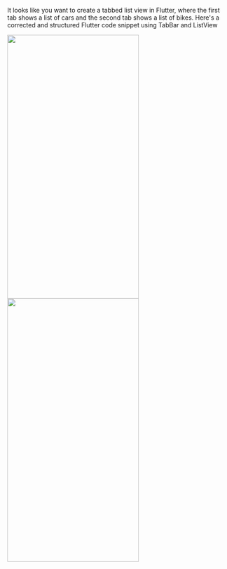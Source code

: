 It looks like you want to create a tabbed list view in Flutter, where the first tab shows a list of cars and the second tab shows a list of bikes. Here's a corrected and structured Flutter code snippet using TabBar and ListView



<img src="https://github.com/user-attachments/assets/2486e43b-4707-4d0e-8219-6655f8a75b9e" width="300" height="600">

<img src="https://github.com/user-attachments/assets/7b5d4fea-46f6-4c83-b54a-e93e650104a9" width="300" height="600">
